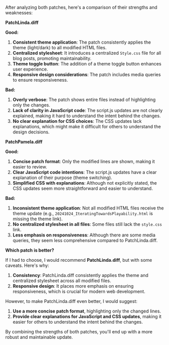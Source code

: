 After analyzing both patches, here's a comparison of their strengths and weaknesses:

**PatchLinda.diff**

**Good:**

1. **Consistent theme application**: The patch consistently applies the theme (light/dark) to all modified HTML files.
2. **Centralized stylesheet**: It introduces a centralized `Style.css` file for all blog posts, promoting maintainability.
3. **Theme toggle button**: The addition of a theme toggle button enhances user experience.
4. **Responsive design considerations**: The patch includes media queries to ensure responsiveness.

**Bad:**

1. **Overly verbose**: The patch shows entire files instead of highlighting only the changes.
2. **Lack of clarity in JavaScript code**: The script.js updates are not clearly explained, making it hard to understand the intent behind the changes.
3. **No clear explanation for CSS choices**: The CSS updates lack explanations, which might make it difficult for others to understand the design decisions.

**PatchPamela.diff**

**Good:**

1. **Concise patch format**: Only the modified lines are shown, making it easier to review.
2. **Clear JavaScript code intentions**: The script.js updates have a clear explanation of their purpose (theme switching).
3. **Simplified CSS with explanations**: Although not explicitly stated, the CSS updates seem more straightforward and easier to understand.

**Bad:**

1. **Inconsistent theme application**: Not all modified HTML files receive the theme update (e.g., `20241024_IteratingTowardsPlayability.html` is missing the theme link).
2. **No centralized stylesheet in all files**: Some files still lack the `style.css` link.
3. **Less emphasis on responsiveness**: Although there are some media queries, they seem less comprehensive compared to PatchLinda.diff.

**Which patch is better?**

If I had to choose, I would recommend **PatchLinda.diff**, but with some caveats. Here's why:

1. **Consistency**: PatchLinda.diff consistently applies the theme and centralized stylesheet across all modified files.
2. **Responsive design**: It places more emphasis on ensuring responsiveness, which is crucial for modern web development.

However, to make PatchLinda.diff even better, I would suggest:

1. **Use a more concise patch format**, highlighting only the changed lines.
2. **Provide clear explanations for JavaScript and CSS updates**, making it easier for others to understand the intent behind the changes.

By combining the strengths of both patches, you'll end up with a more robust and maintainable update.
